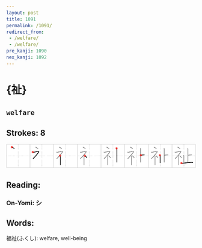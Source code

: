 ```yaml
---
layout: post
title: 1091
permalink: /1091/
redirect_from:
 - /welfare/
 - /welfare/
pre_kanji: 1090
nex_kanji: 1092
---
```


# {祉}

## `welfare`

## Strokes: 8

<div class="stroke"><img src="../images/E7A589.png" /></div>

## Reading:

### On-Yomi: シ

## Words:

福祉(ふくし): welfare, well-being
